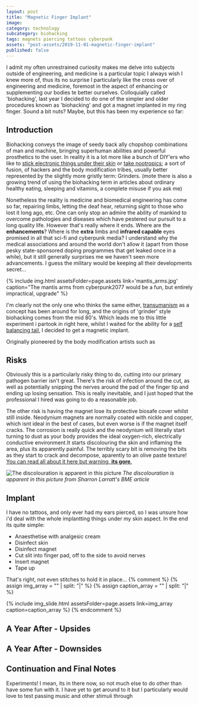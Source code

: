 ```yaml
---
layout: post
title: "Magnetic Finger Implant"
image:
category: technology
subcategory: biohacking
tags: magnets piercing tattoos cyberpunk
assets: "post-assets/2019-11-01-magnetic-finger-implant"
published: false
---
```


I admit my often unrestrained curiosity makes me delve into subjects outside of engineering, and medicine is a particular topic I always wish I knew more of, thus its no surprise I particularly like the cross over of engineering and medicine, foremost in the aspect of enhancing or supplementing our bodies te better ourselves. Colloquially called 'biohacking', last year I decided to do one of the simpler and older procedures known as 'biohacking' and got a magnet implanted in my ring finger. Sound a bit nuts? Maybe, but this has been my experience so far:


## Introduction
Biohacking conveys the image of seedy back ally chopshop combinations of man and machine, bringing superhuman abilities and powerful prosthetics to the user. In reality it is a lot more like a bunch of DIY'ers who like to [stick electronic things under their skin](https://hackaday.com/2019/08/29/pegleg-raspberry-pi-implanted-below-the-skin-not-coming-to-a-store-near-you/) or [take nootropics](https://neurohacker.com/biohacking-nootropics-for-better-brain-function); a sort of fusion, of hackers and the body modification tribes, usually better represented by the slightly more gristly term: Grinders. (mote there is also a growing trend of using the biohacking term in articles about ordinary healthy eating, sleeping and vitamins, a complete misuse if you ask me)

Nonetheless the reality is medicine and biomedical engineering has come so far, repairing limbs, letting the deaf hear, returning sight to those who lost it long ago, etc. One can only stop an admire the ability of mankind to overcome pathologies and diseases which have pestered our pursuit to a long quality life. However that's really where it ends. Where are the **enhancements**? Where is the **extra** limbs and **infrared capable** eyes promised in all that sci-fi and cyberpunk media? I understand why the medical associations and  around the world don't allow it (apart from those pesky state-sponsored doping programmes that get leaked once in a while), but it still generally surprises me we haven't seen more advancements. I guess the military would be keeping all their developments secret...

{% include img.html assetsFolder=page.assets link='mantis_arms.jpg' caption="The mantis arms from cyberpunk2077 would be a fun, but entirely impractical, upgrade" %}

I'm clearly not the only one who thinks the same either, [transumanism](https://en.wikipedia.org/wiki/Transhumanism) as a concept has been around for long, and the origins of 'grinder' style biohacking comes from the mid 80's. Which leads me to this little experiment i partook in right here, whilst I waited for the ability for a [self balancing tail](https://futurism.com/the-byte/robot-tail-balance), I decided to get a magnetic implant.

Originally pioneered by the body modification artists such as




## Risks

Obviously this is a particularly risky thing to do, cutting into our primary pathogen barrier isn't great. There's the risk of infection around the cut, as well as potentially snipping the nerves around the pad of the finger tip and ending up losing sensation. This is really inevitable, and I just hoped that the professional I hired was going to do a reasonable job.

The other risk is having the magnet lose its protective biosafe cover whilst still inside. Neodynium magnets are normally coated with nickle and copper, which isnt ideal in the best of cases, but even worse is if the magnet itself cracks. The corrosion is really quick and the neodynium will literally start turning to dust as your body provides the ideal oxygen-rich, electrically conductive environment.It starts discolouring the skin and inflaming the area, plus its apparently painful. The terribly scary bit is removing the bits as they start to crack and decompose, aparently to an olive paste texture! [You can read all about it here but warning, **its gore**.](http://www.zentastic.com/blog/2006/11/20/magnetic-implant-removal-part-ii/)

![The discolouration is apparent in this picture](https://news.bme.com/wp-content/uploads/2006/01/problem.jpg)
*The discolouration is apparent in this picture from Sharron Larratt's BME article*



## Implant

I have no tattoos, and only ever had my ears pierced, so I was unsure how i'd deal with the whole implantting things under my skin aspect. In the end its quite simple:
- Anaesthetise with analgesic cream
- Disinfect skin
- Disinfect magnet
- Cut slit into finger pad, off to the side to avoid nerves
- Insert magnet
- Tape up

That's right, not even stitches to hold it in place...
{% comment %}
{% assign img_array = "" | split: "|" %}
{% assign caption_array = "" | split: "|" %}


{% include img_slide.html assetsFolder=page.assets link=img_array caption=caption_array %}
{% endcomment %}

## A Year After - Upsides

## A Year After - Downsides

## Continuation and Final Notes

Experiments! I mean, its in there now, so not much else to do other than have some fun with it. I have yet to get around to it but I particularly would love to test passing music and other stimuli through
